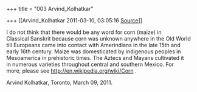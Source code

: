 +++
title = "003 Arvind_Kolhatkar"

+++
[[Arvind_Kolhatkar	2011-03-10, 03:05:16 [Source](https://groups.google.com/g/samskrita/c/woZBEPDr7uo)]]



I do not think that there would be any word for corn (maize) in  
Classical Sanskrit because corn was unknown anywhere in the Old World  
till Europeans came into contact with Amerindians in the late 15th and  
early 16th century. Maize was domesticated by indigenous peoples in  
Mesoamerica in prehistoric times. The Aztecs and Mayans cultivated it  
in numerous varieties throughout central and southern Mexico. For  
more, please see <http://en.wikipedia.org/wiki/Corn> .  
  
Arvind Kolhatkar, Toronto, March 09, 2011.

